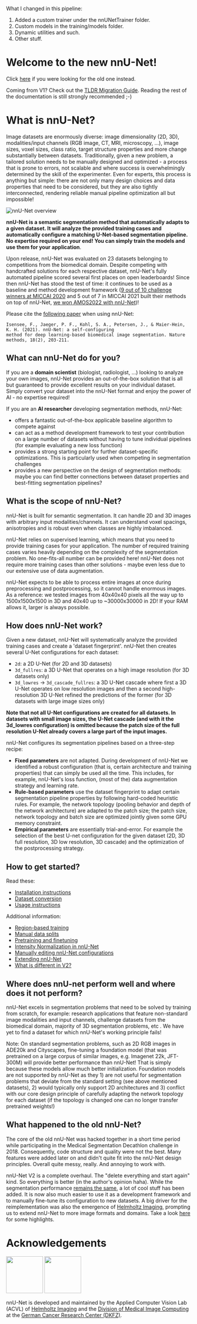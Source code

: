 What I changed in this pipeline:

1. Added a custom trainer under the nnUNetTrainer folder.
2. Custom models in the training/models folder.
3. Dynamic utilities and such.
4. Other stuff.

# Welcome to the new nnU-Net!

Click [here](https://github.com/MIC-DKFZ/nnUNet/tree/nnunetv1) if you were looking for the old one instead.

Coming from V1? Check out the [TLDR Migration Guide](documentation/tldr_migration_guide_from_v1.md). Reading the rest of the documentation is still strongly recommended ;-)

# What is nnU-Net?
Image datasets are enormously diverse: image dimensionality (2D, 3D), modalities/input channels (RGB image, CT, MRI, microscopy, ...), 
image sizes, voxel sizes, class ratio, target structure properties and more change substantially between datasets. 
Traditionally, given a new problem, a tailored solution needs to be manually designed and optimized  - a process that 
is prone to errors, not scalable and where success is overwhelmingly determined by the skill of the experimenter. Even 
for experts, this process is anything but simple: there are not only many design choices and data properties that need to 
be considered, but they are also tightly interconnected, rendering reliable manual pipeline optimization all but impossible! 

![nnU-Net overview](documentation/assets/nnU-Net_overview.png)

**nnU-Net is a semantic segmentation method that automatically adapts to a given dataset. It will analyze the provided 
training cases and automatically configure a matching U-Net-based segmentation pipeline. No expertise required on your 
end! You can simply train the models and use them for your application**.

Upon release, nnU-Net was evaluated on 23 datasets belonging to competitions from the biomedical domain. Despite competing 
with handcrafted solutions for each respective dataset, nnU-Net's fully automated pipeline scored several first places on 
open leaderboards! Since then nnU-Net has stood the test of time: it continues to be used as a baseline and method 
development framework ([9 out of 10 challenge winners at MICCAI 2020](https://arxiv.org/abs/2101.00232) and 5 out of 7 
in MICCAI 2021 built their methods on top of nnU-Net, 
 [we won AMOS2022 with nnU-Net](https://amos22.grand-challenge.org/final-ranking/))!

Please cite the [following paper](https://www.google.com/url?q=https://www.nature.com/articles/s41592-020-01008-z&sa=D&source=docs&ust=1677235958581755&usg=AOvVaw3dWL0SrITLhCJUBiNIHCQO) when using nnU-Net:

    Isensee, F., Jaeger, P. F., Kohl, S. A., Petersen, J., & Maier-Hein, K. H. (2021). nnU-Net: a self-configuring 
    method for deep learning-based biomedical image segmentation. Nature methods, 18(2), 203-211.


## What can nnU-Net do for you?
If you are a **domain scientist** (biologist, radiologist, ...) looking to analyze your own images, nnU-Net provides 
an out-of-the-box solution that is all but guaranteed to provide excellent results on your individual dataset. Simply 
convert your dataset into the nnU-Net format and enjoy the power of AI - no expertise required!

If you are an **AI researcher** developing segmentation methods, nnU-Net:
- offers a fantastic out-of-the-box applicable baseline algorithm to compete against
- can act as a method development framework to test your contribution on a large number of datasets without having to 
tune individual pipelines (for example evaluating a new loss function)
- provides a strong starting point for further dataset-specific optimizations. This is particularly used when competing 
in segmentation challenges
- provides a new perspective on the design of segmentation methods: maybe you can find better connections between 
dataset properties and best-fitting segmentation pipelines?

## What is the scope of nnU-Net?
nnU-Net is built for semantic segmentation. It can handle 2D and 3D images with arbitrary 
input modalities/channels. It can understand voxel spacings, anisotropies and is robust even when classes are highly
imbalanced.

nnU-Net relies on supervised learning, which means that you need to provide training cases for your application. The number of 
required training cases varies heavily depending on the complexity of the segmentation problem. No 
one-fits-all number can be provided here! nnU-Net does not require more training cases than other solutions - maybe 
even less due to our extensive use of data augmentation. 

nnU-Net expects to be able to process entire images at once during preprocessing and postprocessing, so it cannot 
handle enormous images. As a reference: we tested images from 40x40x40 pixels all the way up to 1500x1500x1500 in 3D 
and 40x40 up to ~30000x30000 in 2D! If your RAM allows it, larger is always possible.

## How does nnU-Net work?
Given a new dataset, nnU-Net will systematically analyze the provided training cases and create a 'dataset fingerprint'. 
nnU-Net then creates several U-Net configurations for each dataset: 
- `2d`: a 2D U-Net (for 2D and 3D datasets)
- `3d_fullres`: a 3D U-Net that operates on a high image resolution (for 3D datasets only)
- `3d_lowres` → `3d_cascade_fullres`: a 3D U-Net cascade where first a 3D U-Net operates on low resolution images and 
then a second high-resolution 3D U-Net refined the predictions of the former (for 3D datasets with large image sizes only)

**Note that not all U-Net configurations are created for all datasets. In datasets with small image sizes, the 
U-Net cascade (and with it the 3d_lowres configuration) is omitted because the patch size of the full 
resolution U-Net already covers a large part of the input images.**

nnU-Net configures its segmentation pipelines based on a three-step recipe:
- **Fixed parameters** are not adapted. During development of nnU-Net we identified a robust configuration (that is, certain architecture and training properties) that can 
simply be used all the time. This includes, for example, nnU-Net's loss function, (most of the) data augmentation strategy and learning rate.
- **Rule-based parameters** use the dataset fingerprint to adapt certain segmentation pipeline properties by following 
hard-coded heuristic rules. For example, the network topology (pooling behavior and depth of the network architecture) 
are adapted to the patch size; the patch size, network topology and batch size are optimized jointly given some GPU 
memory constraint. 
- **Empirical parameters** are essentially trial-and-error. For example the selection of the best U-net configuration 
for the given dataset (2D, 3D full resolution, 3D low resolution, 3D cascade) and the optimization of the postprocessing strategy.

## How to get started?
Read these:
- [Installation instructions](documentation/installation_instructions.md)
- [Dataset conversion](documentation/dataset_format.md)
- [Usage instructions](documentation/how_to_use_nnunet.md)

Additional information:
- [Region-based training](documentation/region_based_training.md)
- [Manual data splits](documentation/manual_data_splits.md)
- [Pretraining and finetuning](documentation/pretraining_and_finetuning.md)
- [Intensity Normalization in nnU-Net](documentation/explanation_normalization.md)
- [Manually editing nnU-Net configurations](documentation/explanation_plans_files.md)
- [Extending nnU-Net](documentation/extending_nnunet.md)
- [What is different in V2?](documentation/changelog.md)

[//]: # (- [Ignore label]&#40;documentation/ignore_label.md&#41;)

## Where does nnU-net perform well and where does it not perform?
nnU-Net excels in segmentation problems that need to be solved by training from scratch, 
for example: research applications that feature non-standard image modalities and input channels,
challenge datasets from the biomedical domain, majority of 3D segmentation problems, etc . We have yet to find a 
dataset for which nnU-Net's working principle fails!

Note: On standard segmentation 
problems, such as 2D RGB images in ADE20k and Cityscapes, fine-tuning a foundation model (that was pretrained on a large corpus of 
similar images, e.g. Imagenet 22k, JFT-300M) will provide better performance than nnU-Net! That is simply because these 
models allow much better initialization. Foundation models are not supported by nnU-Net as 
they 1) are not useful for segmentation problems that deviate from the standard setting (see above mentioned 
datasets), 2) would typically only support 2D architectures and 3) conflict with our core design principle of carefully adapting 
the network topology for each dataset (if the topology is changed one can no longer transfer pretrained weights!) 

## What happened to the old nnU-Net?
The core of the old nnU-Net was hacked together in a short time period while participating in the Medical Segmentation 
Decathlon challenge in 2018. Consequently, code structure and quality were not the best. Many features 
were added later on and didn't quite fit into the nnU-Net design principles. Overall quite messy, really. And annoying to work with.

nnU-Net V2 is a complete overhaul. The "delete everything and start again" kind. So everything is better 
(in the author's opinion haha). While the segmentation performance [remains the same](https://docs.google.com/spreadsheets/d/13gqjIKEMPFPyMMMwA1EML57IyoBjfC3-QCTn4zRN_Mg/edit?usp=sharing), a lot of cool stuff has been added. 
It is now also much easier to use it as a development framework and to manually fine-tune its configuration to new 
datasets. A big driver for the reimplementation was also the emergence of [Helmholtz Imaging](http://helmholtz-imaging.de), 
prompting us to extend nnU-Net to more image formats and domains. Take a look [here](documentation/changelog.md) for some highlights.

# Acknowledgements
<img src="documentation/assets/HI_Logo.png" height="100px" />

<img src="documentation/assets/dkfz_logo.png" height="100px" />

nnU-Net is developed and maintained by the Applied Computer Vision Lab (ACVL) of [Helmholtz Imaging](http://helmholtz-imaging.de) 
and the [Division of Medical Image Computing](https://www.dkfz.de/en/mic/index.php) at the 
[German Cancer Research Center (DKFZ)](https://www.dkfz.de/en/index.html).
